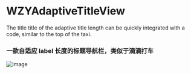 # WZYAdaptiveTitleView
The title title of the adaptive title length can be quickly integrated with a code, similar to the top of the taxi.

### 一款自适应 label 长度的标题导航栏，类似于滴滴打车
![image]()
